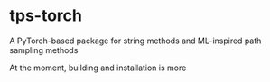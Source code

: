 # tps-torch
A PyTorch-based package for string methods and ML-inspired path sampling methods

At the moment, building and installation is more
